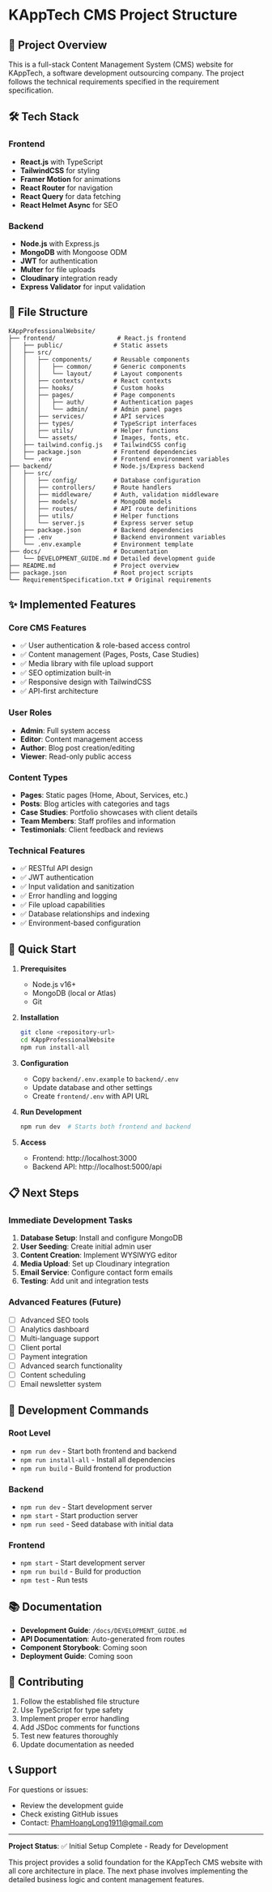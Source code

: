 # KAppTech CMS Project Structure

## 📁 Project Overview

This is a full-stack Content Management System (CMS) website for KAppTech, a software development outsourcing company. The project follows the technical requirements specified in the requirement specification.

## 🛠️ Tech Stack

### Frontend
- **React.js** with TypeScript
- **TailwindCSS** for styling
- **Framer Motion** for animations
- **React Router** for navigation
- **React Query** for data fetching
- **React Helmet Async** for SEO

### Backend
- **Node.js** with Express.js
- **MongoDB** with Mongoose ODM
- **JWT** for authentication
- **Multer** for file uploads
- **Cloudinary** integration ready
- **Express Validator** for input validation

## 📂 File Structure

```
KAppProfessionalWebsite/
├── frontend/                 # React.js frontend
│   ├── public/              # Static assets
│   ├── src/
│   │   ├── components/      # Reusable components
│   │   │   ├── common/      # Generic components
│   │   │   └── layout/      # Layout components
│   │   ├── contexts/        # React contexts
│   │   ├── hooks/           # Custom hooks
│   │   ├── pages/           # Page components
│   │   │   ├── auth/        # Authentication pages
│   │   │   └── admin/       # Admin panel pages
│   │   ├── services/        # API services
│   │   ├── types/           # TypeScript interfaces
│   │   ├── utils/           # Helper functions
│   │   └── assets/          # Images, fonts, etc.
│   ├── tailwind.config.js   # TailwindCSS config
│   ├── package.json         # Frontend dependencies
│   └── .env                 # Frontend environment variables
├── backend/                 # Node.js/Express backend
│   ├── src/
│   │   ├── config/          # Database configuration
│   │   ├── controllers/     # Route handlers
│   │   ├── middleware/      # Auth, validation middleware
│   │   ├── models/          # MongoDB models
│   │   ├── routes/          # API route definitions
│   │   ├── utils/           # Helper functions
│   │   └── server.js        # Express server setup
│   ├── package.json         # Backend dependencies
│   ├── .env                 # Backend environment variables
│   └── .env.example         # Environment template
├── docs/                    # Documentation
│   └── DEVELOPMENT_GUIDE.md # Detailed development guide
├── README.md                # Project overview
├── package.json             # Root project scripts
└── RequirementSpecification.txt # Original requirements
```

## ✨ Implemented Features

### Core CMS Features
- ✅ User authentication & role-based access control
- ✅ Content management (Pages, Posts, Case Studies)
- ✅ Media library with file upload support
- ✅ SEO optimization built-in
- ✅ Responsive design with TailwindCSS
- ✅ API-first architecture

### User Roles
- **Admin**: Full system access
- **Editor**: Content management access
- **Author**: Blog post creation/editing
- **Viewer**: Read-only public access

### Content Types
- **Pages**: Static pages (Home, About, Services, etc.)
- **Posts**: Blog articles with categories and tags
- **Case Studies**: Portfolio showcases with client details
- **Team Members**: Staff profiles and information
- **Testimonials**: Client feedback and reviews

### Technical Features
- ✅ RESTful API design
- ✅ JWT authentication
- ✅ Input validation and sanitization
- ✅ Error handling and logging
- ✅ File upload capabilities
- ✅ Database relationships and indexing
- ✅ Environment-based configuration

## 🚀 Quick Start

1. **Prerequisites**
   - Node.js v16+
   - MongoDB (local or Atlas)
   - Git

2. **Installation**
   ```bash
   git clone <repository-url>
   cd KAppProfessionalWebsite
   npm run install-all
   ```

3. **Configuration**
   - Copy `backend/.env.example` to `backend/.env`
   - Update database and other settings
   - Create `frontend/.env` with API URL

4. **Run Development**
   ```bash
   npm run dev  # Starts both frontend and backend
   ```

5. **Access**
   - Frontend: http://localhost:3000
   - Backend API: http://localhost:5000/api

## 📋 Next Steps

### Immediate Development Tasks
1. **Database Setup**: Install and configure MongoDB
2. **User Seeding**: Create initial admin user
3. **Content Creation**: Implement WYSIWYG editor
4. **Media Upload**: Set up Cloudinary integration
5. **Email Service**: Configure contact form emails
6. **Testing**: Add unit and integration tests

### Advanced Features (Future)
- [ ] Advanced SEO tools
- [ ] Analytics dashboard
- [ ] Multi-language support
- [ ] Client portal
- [ ] Payment integration
- [ ] Advanced search functionality
- [ ] Content scheduling
- [ ] Email newsletter system

## 🔧 Development Commands

### Root Level
- `npm run dev` - Start both frontend and backend
- `npm run install-all` - Install all dependencies
- `npm run build` - Build frontend for production

### Backend
- `npm run dev` - Start development server
- `npm start` - Start production server
- `npm run seed` - Seed database with initial data

### Frontend
- `npm start` - Start development server
- `npm run build` - Build for production
- `npm test` - Run tests

## 📚 Documentation

- **Development Guide**: `/docs/DEVELOPMENT_GUIDE.md`
- **API Documentation**: Auto-generated from routes
- **Component Storybook**: Coming soon
- **Deployment Guide**: Coming soon

## 🤝 Contributing

1. Follow the established file structure
2. Use TypeScript for type safety
3. Implement proper error handling
4. Add JSDoc comments for functions
5. Test new features thoroughly
6. Update documentation as needed

## 📞 Support

For questions or issues:
- Review the development guide
- Check existing GitHub issues
- Contact: PhamHoangLong1911@gmail.com

---

**Project Status**: ✅ Initial Setup Complete - Ready for Development

This project provides a solid foundation for the KAppTech CMS website with all core architecture in place. The next phase involves implementing the detailed business logic and content management features.
